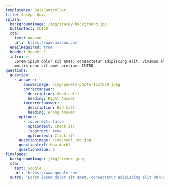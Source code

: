 ```yaml
---
templateKey: QuizController
title: Joseph Quiz
splash:
  backgroundImage: /img/stacey-background.jpg
  buttonText: CLICK
  cta:
    text: Amazon
    url: 'https://www.amazon.com'
  emailRequired: true
  header: Header 1
  intro: >-
    Lorem ipsum dolor sit amet, consectetur adipiscing elit. Vivamus aliquet
    mollis nunc sit amet pretium. INTRO
questions:
  question:
    - answers:
        answerimage: /img/pexels-photo-1227520.jpeg
        correctanswer:
          description: Good call!
          heading: Right Answer
        incorrectanswer:
          description: Bad Call!
          heading: Wrong Answer!
      options:
        - iscorrect: false
          optiontext: Check it!
        - iscorrect: true
          optiontext: Click it!
      questionimage: /img/cool_img.jpg
      questiontext: How much?
      questionvalue: 1
finalpage:
  backgroundImage: /img/trevor.jpeg
  cta:
    text: Google
    url: 'https://www.google.com'
  outro: 'Lorem ipsum dolor sit amet, consectetur adipiscing elit OUTRO.'
---
```


